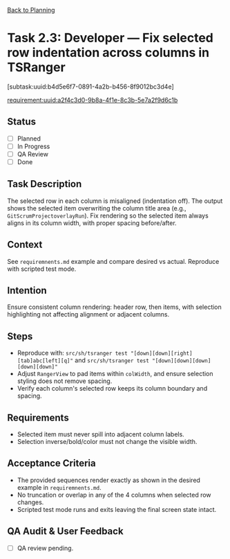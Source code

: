 [Back to Planning](./planning.md)

# Task 2.3: Developer — Fix selected row indentation across columns in TSRanger

[subtask:uuid:b4d5e6f7-0891-4a2b-b456-8f9012bc3d4e]

[requirement:uuid:a2f4c3d0-9b8a-4f1e-8c3b-5e7a2f9d6c1b](./requiremnents.md)

## Status
- [ ] Planned
- [ ] In Progress
- [ ] QA Review
- [ ] Done

## Task Description
The selected row in each column is misaligned (indentation off). The output shows the selected item overwriting the column title area (e.g., `GitScrumProjectoverlayRun`). Fix rendering so the selected item always aligns in its column width, with proper spacing before/after.

## Context
See `requiremnents.md` example and compare desired vs actual. Reproduce with scripted test mode.

## Intention
Ensure consistent column rendering: header row, then items, with selection highlighting not affecting alignment or adjacent columns.

## Steps
- Reproduce with: `src/sh/tsranger test "[down][down][right][tab]abc[left][q]"` and
  `src/sh/tsranger test "[down][down][down][down][down]"`
- Adjust `RangerView` to pad items within `colWidth`, and ensure selection styling does not remove spacing.
- Verify each column's selected row keeps its column boundary and spacing.

## Requirements
- Selected item must never spill into adjacent column labels.
- Selection inverse/bold/color must not change the visible width.

## Acceptance Criteria
- The provided sequences render exactly as shown in the desired example in `requiremnents.md`.
- No truncation or overlap in any of the 4 columns when selected row changes.
- Scripted test mode runs and exits leaving the final screen state intact.

## QA Audit & User Feedback
- [ ] QA review pending.

